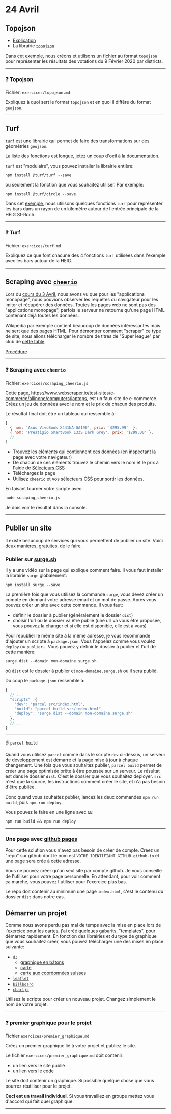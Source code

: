 # 24 Avril

## Topojson

* [Explication](https://observablehq.com/@idris-maps/topojson)
* La librairie [`topojson`](https://github.com/topojson/topojson)

Dans [cet exemple](modules/votations), nous créons et utilisons un fichier au format `topojson` pour représenter les résultats des votations du 9 Février 2020 par districts.

---

### :question: Topojson

Fichier: `exercices/topojson.md`

Expliquez à quoi sert le format `topojson` et en quoi il diffère du format `geojson`.

---

## Turf

[`turf`](https://github.com/Turfjs/turf) est une librairie qui permet de faire des transformations sur des géométries `geojson`.

La liste des fonctions est longue, jetez un coup d'oeil à la [documentation](https://turfjs.org/docs/).

`turf` est "modulaire", vous pouvez installer la librairie entière:

```
npm install @turf/turf --save
```

ou seulement la fonction que vous souhaitez utiliser. Par exemple:

```
npm install @turf/circle --save
```

Dans cet [exemple](modules/turf), nous utilisons quelques fonctions `turf` pour représenter les bars dans un rayon de un kilomètre autour de l'entrée principale de la HEIG St-Roch.

---

### :question: Turf

Fichier: `exercices/turf.md`

Expliquez ce que font chacune des 4 fonctions `turf` utilisées dans l'exemple avec les bars autour de la HEIG.

---

## Scraping avec [`cheerio`](https://cheerio.js.org/)

Lors du [cours du 3 Avril](2020-04-03.md#le-scraping), nous avons vu que pour les "applications monopage", nous pouvions observer les requêtes du navigateur pour les imiter et récupérer des données. Toutes les pages web ne sont pas des "applications monopage", parfois le serveur ne retourne qu'une page HTML contenant déjà toutes les données.

Wikipedia par exemple contient beaucoup de données intéressantes mais ne sert que des pages HTML. Pour démontrer comment "scraper" ce type de site, nous allons télécharger le nombre de titres de "Super league" par club de [cette table](https://fr.wikipedia.org/wiki/Championnat_de_Suisse_de_football#Palmar%C3%A8s_par_club).

[Procédure](modules/superleague)

---

### :question: Scraping avec `cheerio`

Fichier: `exercices/scraping_cheerio.js`

Cette page, https://www.webscraper.io/test-sites/e-commerce/allinone/computers/laptops, est un faux site de e-commerce. Créez un jeu de données avec le nom et le prix de chacun des produits.

Le résultat final doit être un tableau qui ressemble à:

```js
[
  { nom: 'Asus VivoBook X441NA-GA190', prix: '$295.99'  },
  { nom: 'Prestigio SmartBook 133S Dark Grey', prix: '$299.00' },
  // ...
]
```

* Trouvez les éléments qui contiennent ces données (en inspectant la page avec votre navigateur)
* De chacun de ces éléments trouvez le chemin vers le nom et le prix à l'aide de [Sélecteurs CSS](https://developer.mozilla.org/fr/docs/Apprendre/CSS/Building_blocks/Selectors)
* Téléchargez la page
* Utilisez `cheerio` et vos sélecteurs CSS pour sortir les données.

En faisant tourner votre scripte avec:

```
node scraping_cheerio.js
```

Je dois voir le résultat dans la console.

---

## Publier un site

Il existe beaucoup de services qui vous permettent de publier un site. Voici deux manières, gratuites, de le faire.

### Publier sur [surge.sh](http://surge.sh/)

Il y a une vidéo sur la page qui explique comment faire. Il vous faut installer la librairie `surge` globalement:

```
npm install surge --save
```

La première fois que vous utilisez la commande `surge`, vous devez créer un compte en donnant votre adresse email et un mot de passe. Après vous pouvez créer un site avec cette commande. Il vous faut:

* définir le dossier à publier (généralement le dossier `dist`)
* choisir l'url où le dossier va être publié (une url va vous être proposée, vous pouvez la changer et si elle est disponible, elle est à vous)

Pour republier le même site à la même adresse, je vous recommande d'ajouter un scripte à `package.json`. Vous l'appelez comme vous voulez `deploy` ou `publier`... Vous pouvez y définir le dossier à publier et l'url de cette manière:

```
surge dist --domain mon-domaine.surge.sh
```

où `dist` est le dossier à publier et `mon-domaine.surge.sh` où il sera publié.

Du coup le `package.json` ressemble à:

```js
{
  // ...
  "scripts" :{
    "dev": "parcel src/index.html",
    "build": "parcel build src/index.html",
    "deploy": "surge dist --domain mon-domaine.surge.sh"
  },
  // ...
}
```

---

:point_up: `parcel build`

Quand vous utilisez `parcel` comme dans le scripte `dev` ci-dessus, un serveur de développement est démarré et la page mise à jour à chaque changement. Une fois que vous souhaitez publier, `parcel build` permet de créer une page optimisée prête à être poussée sur un serveur. Le résultat est dans le dossier `dist`. C'est le dossier que vous souhaitez deployer. `src` n'est que la source, les instructions comment créer le site, et n'a pas besoin d'être publiée.

Donc quand vous souhaitez publier, lancez les deux commandes `npm run build`, puis `npm run deploy`.

Vous pouvez le faire en une ligne avec `&&`:

```
npm run build && npm run deploy
```

---

### Une page avec [github pages](https://pages.github.com/)

Pour cette solution vous n'avez pas besoin de créer de compte. Créez un "repo" sur github dont le nom est `VOTRE_IDENTIFIANT_GITHUB.github.io` et une page sera crée à cette adresse.

Vous ne pouvez créer qu'un seul site par compte github. Je vous conseille de l'utiliser pour votre page personnelle. En attendant, pour voir comment ça marche, vous pouvez l'utiliser pour l'exercice plus bas.

Le repo doit contenir au minimum une page `index.html`, c'est le contenu du dossier `dist` dans notre cas.

## Démarrer un projet

Comme nous avons perdu pas mal de temps avec la mise en place lors de l'exercice pour les cartes, j'ai créé quelques gabarits, "templates", pour démarrez rapidement. En fonction des librairies et du type de graphique que vous souhaitez créer, vous pouvez télécharger une des mises en place suivante:

* `d3`
  - [graphique en bâtons](template/d3-batons)
  - [carte](template/d3-carte)
  - [carte aux coordonnées suisses](template/d3-carte-lv95)
* [`leaflet`](template/leaflet)
* [`billboard`](template/billboard-batons)
* [`chartjs`](template/chartjs-batons)

Utilisez le scripte pour créer un nouveau projet. Changez simplement le nom de votre projet.

---

### :question: premier graphique pour le projet

Fichier `exercices/premier_graphique.md`

Créez un premier graphique lié à votre projet et publiez le site.

Le fichier `exercices/premier_graphique.md` doit contenir:

* un lien vers le site publié
* un lien vers le code

Le site doit contenir un graphique. Si possible quelque chose que vous pourrez réutiliser pour le projet.

**Ceci est un travail individuel**. Si vous travaillez en groupe mettez vous d'accord qui fait quel graphique.

---